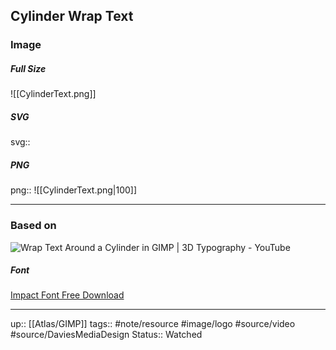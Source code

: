 ## Cylinder Wrap Text

### Image

##### Full Size

![[CylinderText.png]]

##### SVG

svg:: 

##### PNG

png:: ![[CylinderText.png|100]]

---
### Based on

![Wrap Text Around a Cylinder in GIMP | 3D Typography - YouTube](https://www.youtube.com/watch?v=ZhkSi1pSX0w&list=WL&index=3)

##### Font

[Impact Font Free Download](https://freefontsfamily.com/impact-font-free-download/)

---

up:: [[Atlas/GIMP]]
tags:: #note/resource #image/logo #source/video #source/DaviesMediaDesign 
Status:: Watched
